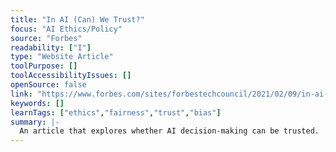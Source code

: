 ```yaml
---
title: "In AI (Can) We Trust?"
focus: "AI Ethics/Policy"
source: "Forbes"
readability: ["I"]
type: "Website Article"
toolPurpose: []
toolAccessibilityIssues: []
openSource: false
link: "https://www.forbes.com/sites/forbestechcouncil/2021/02/09/in-ai-can-we-trust/"
keywords: []
learnTags: ["ethics","fairness","trust","bias"]
summary: |-
  An article that explores whether AI decision-making can be trusted.
---
```


